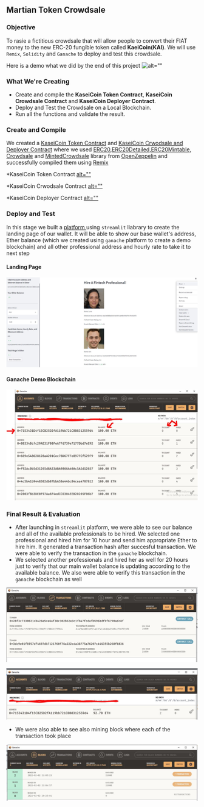 ## Martian Token Crowdsale

### Objective

To rasie a fictitious crowdsale that will allow people to convert their FIAT money to the new ERC-20 fungible token called **KaeiCoin(KAI)**. We will use `Remix`, `Solidity` and `Ganache` to deploy and test this crowdsale.

Here is a demo what we did by the end of this project
![alt=""](https://github.com/Ashfaque-Rahman/Martian_Token_Crowdsale/blob/main/Evaluation_Evidence/0.Crowdsale_minting.gif)


### What We're Creating
* Create and compile the **KaseiCoin Token Contract**, **KaseiCoin Crowdsale Contract** and **KaseiCoin Deployer Contract**.
* Deploy and Test the Crowdsale on a Local Blockchain.
* Run all the functions and validate the result.

### Create and Compile
We created a [KaseiCoin Token Contract](https://github.com/Ashfaque-Rahman/Martian_Token_Crowdsale/blob/main/Final_Code/KaseiCoin.sol) and [KaseiCoin Crwodsale and Deployer Contract](https://github.com/Ashfaque-Rahman/Martian_Token_Crowdsale/blob/main/Final_Code/KaseiCoinCrowdsale.sol) where we used [ERC20](https://github.com/OpenZeppelin/openzeppelin-contracts/blob/release-v2.5.0/contracts/token/ERC20/ERC20.sol),[ERC20Detailed](https://github.com/OpenZeppelin/openzeppelin-contracts/blob/release-v2.5.0/contracts/token/ERC20/ERC20Detailed.sol),[ERC20Mintable](https://github.com/OpenZeppelin/openzeppelin-contracts/blob/release-v2.5.0/contracts/token/ERC20/ERC20Mintable.sol), [Crowdsale](https://github.com/OpenZeppelin/openzeppelin-contracts/blob/release-v2.5.0/contracts/crowdsale/Crowdsale.sol) and [MintedCrowdsale](https://github.com/OpenZeppelin/openzeppelin-contracts/blob/release-v2.5.0/contracts/crowdsale/emission/MintedCrowdsale.sol) library from [OpenZeppelin](https://github.com/OpenZeppelin/openzeppelin-contracts) and successfully compiled them using [Remix](https://remix.ethereum.org/)

*KaseiCoin Token Contract
[alt=""](https://github.com/Ashfaque-Rahman/Martian_Token_Crowdsale/blob/main/Evaluation_Evidence/1.successful_compilation_KAI.JPG)

*KaseiCoin Crwodsale Contract
[alt=""](https://github.com/Ashfaque-Rahman/Martian_Token_Crowdsale/blob/main/Evaluation_Evidence/2.compile_crowdsale.JPG)

*KaseiCoin Deployer Contract
[alt=""](https://github.com/Ashfaque-Rahman/Martian_Token_Crowdsale/blob/main/Evaluation_Evidence/3.compile_crwdsaledeployer.JPG)


### Deploy and Test
In this stage we built a [platform ](https://github.com/Ashfaque-Rahman/blockchain_wallet/blob/main/fintech_finder.py) using `streamlit` liabrary to create the landing page of our wallet. It will be able to show our base wallet's address, Ether balance (which we created using `ganache` platform to create a demo blockchain) and all other professional address and hourly rate to take it to next step

#### Landing Page
![alt=""](https://github.com/Ashfaque-Rahman/blockchain_wallet/blob/main/Images/1.streamlit_initialization.JPG)

#### Ganache Demo Blockchain
![alt=""](https://github.com/Ashfaque-Rahman/blockchain_wallet/blob/main/Images/2.ganache_initialization.JPG)

### Final Result & Evaluation
* After launching in `streamlit` platform, we were able to see our balance and all of the available professionals to be hired. We selected one professional and hired him for 10 hour and send him appropriate Ether to hire him. It generated a transaction hash after succesful transaction. We were able to verify the transaction in the `ganache` blockchain.
* We selected another professionals and hired her as well for 20 hours just to verify that our main wallet balance is updating according to the available balance. We also were able to verify this transaction in the `ganache` blockchain as well

![alt=""](https://github.com/Ashfaque-Rahman/blockchain_wallet/blob/main/Images/3.tx_hash.JPG)

![alt=""](https://github.com/Ashfaque-Rahman/blockchain_wallet/blob/main/Images/4.ganache_balance_final.JPG)

* We were also able to see also mining block where each of the transaction took place

![alt=""](https://github.com/Ashfaque-Rahman/blockchain_wallet/blob/main/Images/5.mining_block.JPG)

